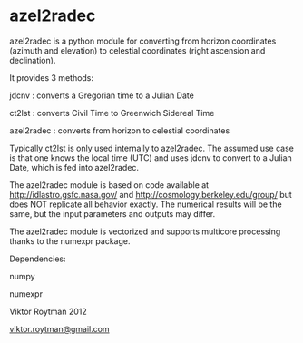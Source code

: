 azel2radec
==========

azel2radec is a python module for converting from horizon coordinates (azimuth
and elevation) to celestial coordinates (right ascension and declination).

It provides 3 methods:

jdcnv      : converts a Gregorian time to a Julian Date

ct2lst     : converts Civil Time to Greenwich Sidereal Time

azel2radec : converts from horizon to celestial coordinates

Typically ct2lst is only used internally to azel2radec. The assumed use case is
that one knows the local time (UTC) and uses jdcnv to convert to a Julian Date,
which is fed into azel2radec.

The azel2radec module is based on code available at
http://idlastro.gsfc.nasa.gov/
and
http://cosmology.berkeley.edu/group/
but does NOT replicate all behavior exactly. The numerical results will be the
same, but the input parameters and outputs may differ.

The azel2radec module is vectorized and supports multicore processing thanks to
the numexpr package.

Dependencies:

numpy

numexpr

Viktor Roytman 2012

viktor.roytman@gmail.com
